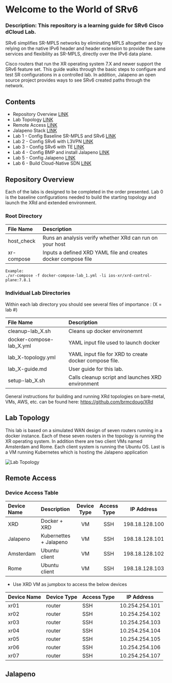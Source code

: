 # Welcome to the World of SRv6

### Description: This repository is a learning guide for SRv6 Cisco dCloud Lab. 

SRv6 simplifies SR-MPLS networks by eliminating MPLS altogether and by relying on the native 
IPv6 header and header extension to provide the same services and flexibility as SR-MPLS, directly over the 
IPv6 data plane.

Cisco routers that run the XR operating system 7.X and newer support the SRv6 feature set. This guide walks 
through the basic steps to configure and test SR configurations in a controlled lab. In addition, Jalapeno an 
open source project provides ways to see SRv6 created paths through the network.


## Contents
* Repository Overview [LINK](#repository-overview)
* Lab Topology [LINK](#lab-topology)
* Remote Access [LINK](#remote-access)
* Jalapeno Stack [LINK](#jalapeno)
* Lab 1 - Config Baseline SR-MPLS and SRv6 [LINK](/lab_1/lab_1-guide.md)
* Lab 2 - Config SRv6 with L3VPN [LINK](/lab_2/lab_2-guide.md)
* Lab 3 - Config SRv6 with TE [LINK](/lab_3/lab_3-guide.md)
* Lab 4 - Config BMP and install Jalapeno [LINK](/lab_4/lab_4-guide.md)
* Lab 5 - Config Jalapeno [LINK](/lab_5/lab_5-guide.md)
* Lab 6 - Build Cloud-Native SDN [LINK](/lab_6/lab_6-guide.md)


## Repository Overview
Each of the labs is designed to be completed in the order presented. Lab 0 is the baseline configurations 
needed to build the starting topology and launch the XRd and extended environment.

### Root Directory

| File Name                | Description                                                    |
|:-------------------------|:---------------------------------------------------------------|
| host_check               | Runs an analysis verify whether XRd can run on your host       |
| xr-compose               | Inputs a defined XRD YAML file and creates docker compose file |

```
Example:
./xr-compose -f docker-compose-lab_1.yml -li ios-xr/xrd-control-plane:7.8.1
```

### Individual Lab Directories
Within each lab directory you should see several files of importance :
(X = lab #)

| File Name                | Description                                            |
|:-------------------------|:-------------------------------------------------------|
| cleanup-lab_X.sh         | Cleans up docker environemnt                           |
| docker-compose-lab_X.yml | YAML input file used to launch docker                  |
| lab_X-topology.yml       | YAML input file for XRD to create docker compose file. |
| lab_X-guide.md           | User guide for this lab.                               |
| setup-lab_X.sh           | Calls cleanup script and launches XRD environment      | 


General instructions for building and running XRd topologies on bare-metal, VMs, AWS, etc. can be found here:
https://github.com/brmcdoug/XRd

## Lab Topology

This lab is based on a simulated WAN design of seven routers running in a docker instance. Each of these 
seven routers in the topology is running the XR operating system. In addition there are two client VMs named Amsterdam and Rome. Each client 
system is running the Ubuntu OS. Last is a VM running Kubernetes which is hosting the Jalapeno application

![Lab Topology](/topo_drawings/overview-topology.png)

## Remote Access


### Device Access Table
| Device Name    | Description              | Device Type | Access Type |   IP Address    |
|:---------------|:-------------------------|:-----------:|:-----------:|:---------------:|
| XRD            | Docker + XRD             | VM          | SSH         | 198.18.128.100  |
| Jalapeno       | Kubernettes + Jalapeno   | VM          | SSH         | 198.18.128.101  |
| Amsterdam      | Ubuntu client            | VM          | SSH         | 198.18.128.102  |
| Rome           | Ubuntu client            | VM          | SSH         | 198.18.128.103  |


* Use XRD VM as jumpbox to access the below devices

| Device Name    | Device Type | Access Type |   IP Address    |                                           
|:---------------|:------------|:------------|:---------------:|                          
| xr01           | router      | SSH         | 10.254.254.101  |
| xr02           | router      | SSH         | 10.254.254.102  |
| xr03           | router      | SSH         | 10.254.254.103  |
| xr04           | router      | SSH         | 10.254.254.104  |
| xr05           | router      | SSH         | 10.254.254.105  |
| xr06           | router      | SSH         | 10.254.254.106  |
| xr07           | router      | SSH         | 10.254.254.107  |

## Jalapeno
